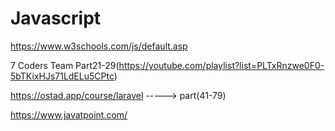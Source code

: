 # Javascript
https://www.w3schools.com/js/default.asp

7 Coders Team Part21-29(https://youtube.com/playlist?list=PLTxRnzwe0F0-5bTKixHJs71LdELu5CPtc)

https://ostad.app/course/laravel  -----> part(41-79)


https://www.javatpoint.com/
